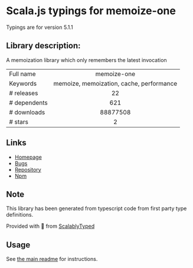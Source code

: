 
# Scala.js typings for memoize-one

Typings are for version 5.1.1

## Library description:
A memoization library which only remembers the latest invocation

|                    |                 |
| ------------------ | :-------------: |
| Full name          | memoize-one |
| Keywords           | memoize, memoization, cache, performance |
| # releases         | 22 |
| # dependents       | 621 |
| # downloads        | 88877508 |
| # stars            | 2 |

## Links
- [Homepage](https://github.com/alexreardon/memoize-one#readme)
- [Bugs](https://github.com/alexreardon/memoize-one/issues)
- [Repository](https://github.com/alexreardon/memoize-one)
- [Npm](https://www.npmjs.com/package/memoize-one)
    


## Note
This library has been generated from typescript code from first party type definitions.

Provided with :purple_heart: from [ScalablyTyped](https://github.com/oyvindberg/ScalablyTyped)

## Usage
See [the main readme](../../readme.md) for instructions.


